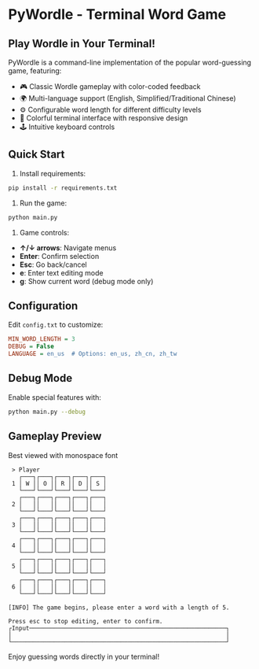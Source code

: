 # PyWordle - Terminal Word Game

## Play Wordle in Your Terminal!

PyWordle is a command-line implementation of the popular word-guessing game, featuring:

- 🎮 Classic Wordle gameplay with color-coded feedback
- 🌍 Multi-language support (English, Simplified/Traditional Chinese)
- ⚙️ Configurable word length for different difficulty levels
- 🎨 Colorful terminal interface with responsive design
- 🕹️ Intuitive keyboard controls

## Quick Start

1. Install requirements:

```bash
pip install -r requirements.txt
```

1. Run the game:

```bash
python main.py
```

1. Game controls:

- **↑/↓ arrows**: Navigate menus
- **Enter**: Confirm selection
- **Esc**: Go back/cancel
- **e**: Enter text editing mode
- **g**: Show current word (debug mode only)

## Configuration

Edit `config.txt` to customize:

```ini
MIN_WORD_LENGTH = 3
DEBUG = False
LANGUAGE = en_us  # Options: en_us, zh_cn, zh_tw
```

## Debug Mode

Enable special features with:

```bash
python main.py --debug
```

## Gameplay Preview

Best viewed with monospace font

```text
 > Player
   ┌───┐┌───┐┌───┐┌───┐┌───┐
 1 │ W ││ O ││ R ││ D ││ S │
   └───┘└───┘└───┘└───┘└───┘
   ┌───┐┌───┐┌───┐┌───┐┌───┐
 2 │   ││   ││   ││   ││   │
   └───┘└───┘└───┘└───┘└───┘
   ┌───┐┌───┐┌───┐┌───┐┌───┐
 3 │   ││   ││   ││   ││   │
   └───┘└───┘└───┘└───┘└───┘
   ┌───┐┌───┐┌───┐┌───┐┌───┐
 4 │   ││   ││   ││   ││   │
   └───┘└───┘└───┘└───┘└───┘
   ┌───┐┌───┐┌───┐┌───┐┌───┐
 5 │   ││   ││   ││   ││   │
   └───┘└───┘└───┘└───┘└───┘
   ┌───┐┌───┐┌───┐┌───┐┌───┐
 6 │   ││   ││   ││   ││   │
   └───┘└───┘└───┘└───┘└───┘

[INFO] The game begins, please enter a word with a length of 5.

Press esc to stop editing, enter to confirm.
┌Input────────────────────────────────────────────────────────┐
│                                                             │
└─────────────────────────────────────────────────────────────┘
```

Enjoy guessing words directly in your terminal!
